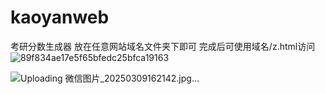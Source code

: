 # kaoyanweb
考研分数生成器
放在任意网站域名文件夹下即可
完成后可使用域名/z.html访问
![89f834ae17e5f65bfedc25bfca19163](https://github.com/user-attachments/assets/9a98a4c2-684b-4a52-8bfb-dd4659598820)

![Uploading 微信图片_20250309162142.jpg…]()
